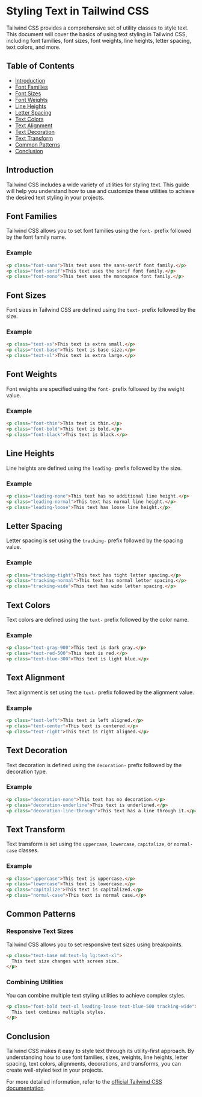 # Styling Text in Tailwind CSS

Tailwind CSS provides a comprehensive set of utility classes to style text. This document will cover the basics of using text styling in Tailwind CSS, including font families, font sizes, font weights, line heights, letter spacing, text colors, and more.

## Table of Contents

- [Introduction](#introduction)
- [Font Families](#font-families)
- [Font Sizes](#font-sizes)
- [Font Weights](#font-weights)
- [Line Heights](#line-heights)
- [Letter Spacing](#letter-spacing)
- [Text Colors](#text-colors)
- [Text Alignment](#text-alignment)
- [Text Decoration](#text-decoration)
- [Text Transform](#text-transform)
- [Common Patterns](#common-patterns)
- [Conclusion](#conclusion)

## Introduction

Tailwind CSS includes a wide variety of utilities for styling text. This guide will help you understand how to use and customize these utilities to achieve the desired text styling in your projects.

## Font Families

Tailwind CSS allows you to set font families using the `font-` prefix followed by the font family name.

### Example

```html
<p class="font-sans">This text uses the sans-serif font family.</p>
<p class="font-serif">This text uses the serif font family.</p>
<p class="font-mono">This text uses the monospace font family.</p>
```

## Font Sizes

Font sizes in Tailwind CSS are defined using the `text-` prefix followed by the size.

### Example

```html
<p class="text-xs">This text is extra small.</p>
<p class="text-base">This text is base size.</p>
<p class="text-xl">This text is extra large.</p>
```

## Font Weights

Font weights are specified using the `font-` prefix followed by the weight value.

### Example

```html
<p class="font-thin">This text is thin.</p>
<p class="font-bold">This text is bold.</p>
<p class="font-black">This text is black.</p>
```

## Line Heights

Line heights are defined using the `leading-` prefix followed by the size.

### Example

```html
<p class="leading-none">This text has no additional line height.</p>
<p class="leading-normal">This text has normal line height.</p>
<p class="leading-loose">This text has loose line height.</p>
```

## Letter Spacing

Letter spacing is set using the `tracking-` prefix followed by the spacing value.

### Example

```html
<p class="tracking-tight">This text has tight letter spacing.</p>
<p class="tracking-normal">This text has normal letter spacing.</p>
<p class="tracking-wide">This text has wide letter spacing.</p>
```

## Text Colors

Text colors are defined using the `text-` prefix followed by the color name.

### Example

```html
<p class="text-gray-900">This text is dark gray.</p>
<p class="text-red-500">This text is red.</p>
<p class="text-blue-300">This text is light blue.</p>
```

## Text Alignment

Text alignment is set using the `text-` prefix followed by the alignment value.

### Example

```html
<p class="text-left">This text is left aligned.</p>
<p class="text-center">This text is centered.</p>
<p class="text-right">This text is right aligned.</p>
```

## Text Decoration

Text decoration is defined using the `decoration-` prefix followed by the decoration type.

### Example

```html
<p class="decoration-none">This text has no decoration.</p>
<p class="decoration-underline">This text is underlined.</p>
<p class="decoration-line-through">This text has a line through it.</p>
```

## Text Transform

Text transform is set using the `uppercase`, `lowercase`, `capitalize`, or `normal-case` classes.

### Example

```html
<p class="uppercase">This text is uppercase.</p>
<p class="lowercase">This text is lowercase.</p>
<p class="capitalize">This text is capitalized.</p>
<p class="normal-case">This text is normal case.</p>
```

## Common Patterns

### Responsive Text Sizes

Tailwind CSS allows you to set responsive text sizes using breakpoints.

```html
<p class="text-base md:text-lg lg:text-xl">
  This text size changes with screen size.
</p>
```

### Combining Utilities

You can combine multiple text styling utilities to achieve complex styles.

```html
<p class="font-bold text-xl leading-loose text-blue-500 tracking-wide">
  This text combines multiple styles.
</p>
```

## Conclusion

Tailwind CSS makes it easy to style text through its utility-first approach. By understanding how to use font families, sizes, weights, line heights, letter spacing, text colors, alignments, decorations, and transforms, you can create well-styled text in your projects.

For more detailed information, refer to the [official Tailwind CSS documentation](https://tailwindcss.com/docs/typography).
